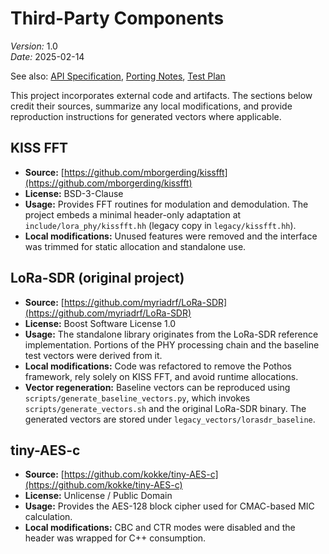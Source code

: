 # Third-Party Components
*Version:* 1.0  
*Date:* 2025-02-14

See also: [API Specification](API_SPEC.md), [Porting Notes](PORTING_NOTES.md), [Test Plan](TEST_PLAN.md)

This project incorporates external code and artifacts. The sections below credit their sources, summarize any local modifications, and provide reproduction instructions for generated vectors where applicable.

## KISS FFT
- **Source:** [https://github.com/mborgerding/kissfft](https://github.com/mborgerding/kissfft)
- **License:** BSD-3-Clause
- **Usage:** Provides FFT routines for modulation and demodulation. The project embeds a minimal header-only adaptation at `include/lora_phy/kissfft.hh` (legacy copy in `legacy/kissfft.hh`).
- **Local modifications:** Unused features were removed and the interface was trimmed for static allocation and standalone use.

## LoRa-SDR (original project)
- **Source:** [https://github.com/myriadrf/LoRa-SDR](https://github.com/myriadrf/LoRa-SDR)
- **License:** Boost Software License 1.0
- **Usage:** The standalone library originates from the LoRa-SDR reference implementation. Portions of the PHY processing chain and the baseline test vectors were derived from it.
- **Local modifications:** Code was refactored to remove the Pothos framework, rely solely on KISS FFT, and avoid runtime allocations.
- **Vector regeneration:** Baseline vectors can be reproduced using `scripts/generate_baseline_vectors.py`, which invokes `scripts/generate_vectors.sh` and the original LoRa-SDR binary. The generated vectors are stored under `legacy_vectors/lorasdr_baseline`.

## tiny-AES-c
- **Source:** [https://github.com/kokke/tiny-AES-c](https://github.com/kokke/tiny-AES-c)
- **License:** Unlicense / Public Domain
- **Usage:** Provides the AES-128 block cipher used for CMAC-based MIC calculation.
- **Local modifications:** CBC and CTR modes were disabled and the header was wrapped for C++ consumption.

